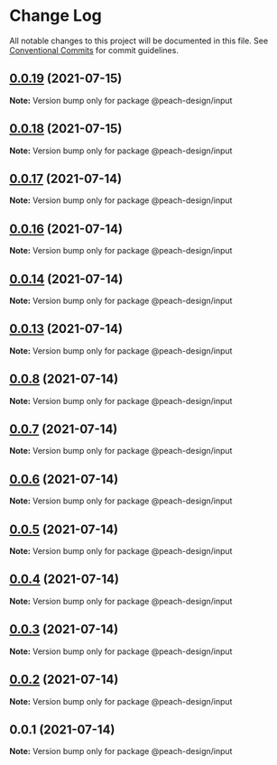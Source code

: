 # Change Log

All notable changes to this project will be documented in this file.
See [Conventional Commits](https://conventionalcommits.org) for commit guidelines.

## [0.0.19](https://github.com/guobaogang/peach-design/compare/@peach-design/input@0.0.18...@peach-design/input@0.0.19) (2021-07-15)

**Note:** Version bump only for package @peach-design/input





## [0.0.18](https://github.com/guobaogang/peach-design/compare/@peach-design/input@0.0.17...@peach-design/input@0.0.18) (2021-07-15)

**Note:** Version bump only for package @peach-design/input






## [0.0.17](https://github.com/guobaogang/peach-design/compare/@peach-design/input@0.0.16...@peach-design/input@0.0.17) (2021-07-14)

**Note:** Version bump only for package @peach-design/input





## [0.0.16](https://github.com/guobaogang/peach-design/compare/@peach-design/input@0.0.14...@peach-design/input@0.0.16) (2021-07-14)

**Note:** Version bump only for package @peach-design/input





## [0.0.14](https://github.com/guobaogang/peach-design/compare/@peach-design/input@0.0.13...@peach-design/input@0.0.14) (2021-07-14)

**Note:** Version bump only for package @peach-design/input





## [0.0.13](https://github.com/guobaogang/peach-design/compare/@peach-design/input@0.0.8...@peach-design/input@0.0.13) (2021-07-14)

**Note:** Version bump only for package @peach-design/input





## [0.0.8](https://github.com/guobaogang/peach-design/compare/@peach-design/input@0.0.7...@peach-design/input@0.0.8) (2021-07-14)

**Note:** Version bump only for package @peach-design/input





## [0.0.7](https://github.com/guobaogang/peach-design/compare/@peach-design/input@0.0.6...@peach-design/input@0.0.7) (2021-07-14)

**Note:** Version bump only for package @peach-design/input





## [0.0.6](https://github.com/guobaogang/peach-design/compare/@peach-design/input@0.0.5...@peach-design/input@0.0.6) (2021-07-14)

**Note:** Version bump only for package @peach-design/input





## [0.0.5](https://github.com/guobaogang/peach-design/compare/@peach-design/input@0.0.4...@peach-design/input@0.0.5) (2021-07-14)

**Note:** Version bump only for package @peach-design/input





## [0.0.4](https://github.com/guobaogang/peach-design/compare/@peach-design/input@0.0.3...@peach-design/input@0.0.4) (2021-07-14)

**Note:** Version bump only for package @peach-design/input





## [0.0.3](https://github.com/guobaogang/peach-design/compare/@peach-design/input@0.0.2...@peach-design/input@0.0.3) (2021-07-14)

**Note:** Version bump only for package @peach-design/input





## [0.0.2](https://github.com/guobaogang/peach-design/compare/@peach-design/input@0.0.1...@peach-design/input@0.0.2) (2021-07-14)

**Note:** Version bump only for package @peach-design/input





## 0.0.1 (2021-07-14)

**Note:** Version bump only for package @peach-design/input
